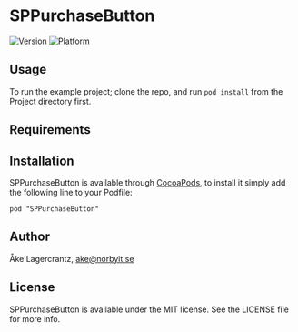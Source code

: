 # SPPurchaseButton

[![Version](http://cocoapod-badges.herokuapp.com/v/SPPurchaseButton/badge.png)](http://cocoadocs.org/docsets/SPPurchaseButton)
[![Platform](http://cocoapod-badges.herokuapp.com/p/SPPurchaseButton/badge.png)](http://cocoadocs.org/docsets/SPPurchaseButton)

## Usage

To run the example project; clone the repo, and run `pod install` from the Project directory first.

## Requirements

## Installation

SPPurchaseButton is available through [CocoaPods](http://cocoapods.org), to install
it simply add the following line to your Podfile:

    pod "SPPurchaseButton"

## Author

Åke Lagercrantz, ake@norbyit.se

## License

SPPurchaseButton is available under the MIT license. See the LICENSE file for more info.

